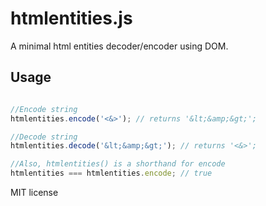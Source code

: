 htmlentities.js
===============

A minimal html entities decoder/encoder using DOM.

Usage
-----

```javascript

//Encode string
htmlentities.encode('<&>'); // returns '&lt;&amp;&gt;';

//Decode string
htmlentities.decode('&lt;&amp;&gt;'); // returns '<&>';

//Also, htmlentities() is a shorthand for encode
htmlentities === htmlentities.encode; // true

```

MIT license
